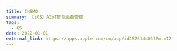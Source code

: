 ```yaml
---
title: INSMO
summary: 【iOS】AIoT智能设备管控
tags:
  - GS
date: 2022-01-01
external_link: https://apps.apple.com/cn/app/id1576144037?mt=12
---
```

